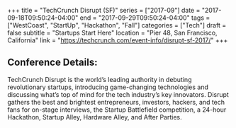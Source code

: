 +++
title = "TechCrunch Disrupt (SF)"
series = ["2017-09"]
date = "2017-09-18T09:50:24-04:00"
end = "2017-09-29T09:50:24-04:00"
tags = ["WestCoast", "StartUp", "Hackathon", "Fall"]
categories = ["Tech"]
draft = false
subtitle = "Startups Start Here"
location = "Pier 48, San Francisco, California"
link = "https://techcrunch.com/event-info/disrupt-sf-2017/"
+++



## Conference Details: 

TechCrunch Disrupt is the world’s leading authority in debuting revolutionary startups, introducing game-changing technologies and discussing what’s top of mind for the tech industry’s key innovators. Disrupt gathers the best and brightest entrepreneurs, investors, hackers, and tech fans for on-stage interviews, the Startup Battlefield competition, a 24-hour Hackathon, Startup Alley, Hardware Alley, and After Parties.